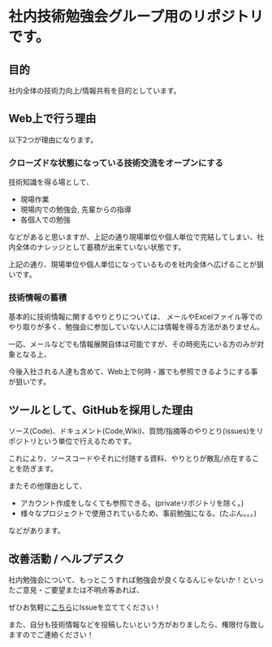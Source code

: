 # 社内技術勉強会グループ用のリポジトリです。

## 目的
社内全体の技術力向上/情報共有を目的としています。

## Web上で行う理由
以下2つが理由になります。

### クローズドな状態になっている技術交流をオープンにする
技術知識を得る場として、

- 現場作業
- 現場内での勉強会, 先輩からの指導
- 各個人での勉強

などがあると思いますが、上記の通り現場単位や個人単位で完結してしまい、社内全体のナレッジとして蓄積が出来ていない状態です。

上記の通り、現場単位や個人単位になっているものを社内全体へ広げることが狙いです。

### 技術情報の蓄積
基本的に技術情報に関するやりとりについては、
メールやExcelファイル等でのやり取りが多く、勉強会に参加していない人には情報を得る方法がありません。

一応、メールなどでも情報展開自体は可能ですが、その時宛先にいる方のみが対象となる上、

今後入社される人達も含めて、Web上で何時・誰でも参照できるようにする事が狙いです。

## ツールとして、GitHubを採用した理由
ソース(Code)、ドキュメント(Code,Wiki)、質問/指摘等のやりとり(issues)をリポジトリという単位で行えるためです。

これにより、ソースコードやそれに付随する資料、やりとりが散乱/点在することを防ぎます。

またその他理由として、

- アカウント作成をしなくても参照できる。(privateリポジトリを除く。)
- 様々なプロジェクトで使用されているため、事前勉強になる。(たぶん。。。)

などがあります。

## 改善活動 / ヘルプデスク
社内勉強会について、もっとこうすれば勉強会が良くなるんじゃないか！といったご意見・ご要望または不明点等あれば、

ぜひお気軽に[こちら](https://github.com/masa1724/studygroup/issues)にIssueを立ててください！

また、自分も技術情報などを投稿したいという方がおりましたら、権限付与致しますのでご連絡ください！
